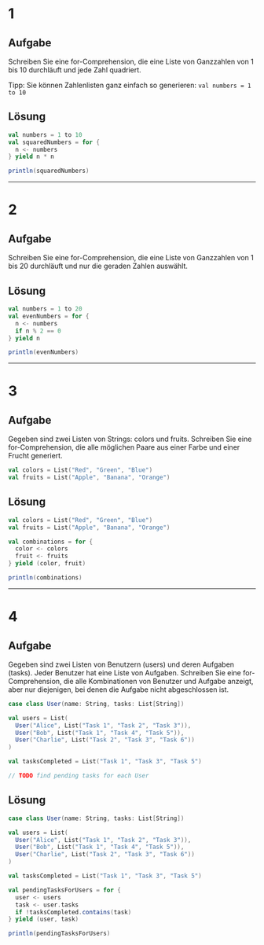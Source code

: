 # 1

## Aufgabe

Schreiben Sie eine for-Comprehension, die eine Liste von Ganzzahlen von 1 bis 10 durchläuft und jede Zahl quadriert.

Tipp: Sie können Zahlenlisten ganz einfach so generieren: `val numbers = 1 to 10`

## Lösung

```scala
val numbers = 1 to 10
val squaredNumbers = for {
  n <- numbers
} yield n * n

println(squaredNumbers)
```

---

# 2

## Aufgabe

Schreiben Sie eine for-Comprehension, die eine Liste von Ganzzahlen von 1 bis 20 durchläuft und nur die geraden Zahlen auswählt.

## Lösung

```scala
val numbers = 1 to 20
val evenNumbers = for {
  n <- numbers
  if n % 2 == 0
} yield n

println(evenNumbers)
```

---

# 3

## Aufgabe

Gegeben sind zwei Listen von Strings: colors und fruits. Schreiben Sie eine for-Comprehension, die alle möglichen Paare aus einer Farbe und einer Frucht generiert.

```scala
val colors = List("Red", "Green", "Blue")
val fruits = List("Apple", "Banana", "Orange")
```

## Lösung

```scala
val colors = List("Red", "Green", "Blue")
val fruits = List("Apple", "Banana", "Orange")

val combinations = for {
  color <- colors
  fruit <- fruits
} yield (color, fruit)

println(combinations)
```

---

# 4

## Aufgabe

Gegeben sind zwei Listen von Benutzern (users) und deren Aufgaben (tasks). Jeder Benutzer hat eine Liste von Aufgaben. Schreiben Sie eine for-Comprehension, die alle Kombinationen von Benutzer und Aufgabe anzeigt, aber nur diejenigen, bei denen die Aufgabe nicht abgeschlossen ist.

```scala
case class User(name: String, tasks: List[String])

val users = List(
  User("Alice", List("Task 1", "Task 2", "Task 3")),
  User("Bob", List("Task 1", "Task 4", "Task 5")),
  User("Charlie", List("Task 2", "Task 3", "Task 6"))
)

val tasksCompleted = List("Task 1", "Task 3", "Task 5")

// TODO find pending tasks for each User
```

## Lösung

```scala
case class User(name: String, tasks: List[String])

val users = List(
  User("Alice", List("Task 1", "Task 2", "Task 3")),
  User("Bob", List("Task 1", "Task 4", "Task 5")),
  User("Charlie", List("Task 2", "Task 3", "Task 6"))
)

val tasksCompleted = List("Task 1", "Task 3", "Task 5")

val pendingTasksForUsers = for {
  user <- users
  task <- user.tasks
  if !tasksCompleted.contains(task)
} yield (user, task)

println(pendingTasksForUsers)
```